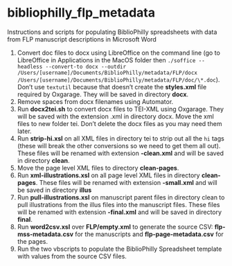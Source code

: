 # bibliophilly_flp_metadata
Instructions and scripts for populating BiblioPhilly spreadsheets with data from FLP manuscript descriptions in Microsoft Word

1. Convert doc files to docx using LibreOffice on the command line (go to LibreOffice in Applications in the MacOS folder then `./soffice --headless --convert-to docx --outdir /Users/[username]/Documents/BiblioPhilly/metadata/FLP/docx /Users/[username]/Documents/BiblioPhilly/metadata/FLP/doc/\*.doc`). Don’t use `textutil` because that doesn’t create the **styles.xml** file required by Oxgarage. They will be saved in directory **docx**.
2. Remove spaces from docx filenames using Automator.
3. Run **docx2tei.sh** to convert docx files to TEI-XML using Oxgarage. They will be saved with the extension .xml in directory docx. Move the xml files to new folder tei. Don’t delete the docx files as you may need them later.
4. Run **strip-hi.xsl** on all XML files in directory tei to strip out all the `hi` tags (these will break the other conversions so we need to get them all out). These files will be renamed with extension **-clean.xml** and will be saved in directory **clean**.
5. Move the page level XML files to directory **clean-pages**.
6. Run **xml-illustrations.xsl** on all page level XML files in directory **clean-pages**. These files will be renamed with extension **-small.xml** and will be saved in directory **illus**
7. Run **pull-illustrations.xsl** on manuscript parent files in directory clean to pull illustrations from the illus files into the manuscript files. These files will be renamed with extension **-final.xml** and will be saved in directory **final**.
8. Run **word2csv.xsl** over **FLP/empty.xml** to generate the source CSV: **flp-mss-metadata.csv** for the manuscripts and **flp-page-metadata.csv** for the pages.
9. Run the two vbscripts to populate the BiblioPhilly Spreadsheet template with values from the source CSV files.
